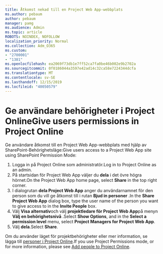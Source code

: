 ```yaml
---
title: Åtkomst nekad till en Project Web App-webbplats
ms.author: pebaum
author: pebaum
manager: pamg
ms.audience: Admin
ms.topic: article
ROBOTS: NOINDEX, NOFOLLOW
localization_priority: Normal
ms.collection: Adm_O365
ms.custom:
- "2700001"
- "1381"
ms.openlocfilehash: ea2069f73db1e7ff52ca7fa0be46b002e9b2702a
ms.sourcegitcommit: 0f0186044a3597e42ad14c32ca58e7224344dcfa
ms.translationtype: MT
ms.contentlocale: sv-SE
ms.lasthandoff: 12/15/2019
ms.locfileid: "40050579"
---
```

# <a name="give-users-permissions-in-project-online"></a><span data-ttu-id="86bd8-102">Ge användare behörigheter i Project Online</span><span class="sxs-lookup"><span data-stu-id="86bd8-102">Give users permissions in Project Online</span></span>

<span data-ttu-id="86bd8-103">Ge användare åtkomst till en Project Web App-webbplats med hjälp av SharePoint-Behörighetsläge:</span><span class="sxs-lookup"><span data-stu-id="86bd8-103">Give users access to a Project Web App site using SharePoint Permission Mode:</span></span>

1. <span data-ttu-id="86bd8-104">Logga in på Project Online som administratör.</span><span class="sxs-lookup"><span data-stu-id="86bd8-104">Log in to Project Online as an admin.</span></span>
2. <span data-ttu-id="86bd8-105">På startsidan för Project Web App väljer du **dela** i det övre högra hörnet.</span><span class="sxs-lookup"><span data-stu-id="86bd8-105">On the Project Web App home page, select **Share** in the top right corner.</span></span>
3. <span data-ttu-id="86bd8-106">I dialogrutan **dela Project Web App** anger du användarnamnet för den person som du vill ge åtkomst till i rutan **Bjud in personer** .</span><span class="sxs-lookup"><span data-stu-id="86bd8-106">In the **Share Project Web App** dialog box, type the user name of the person you want to give access to in the **Invite People** box.</span></span>
4. <span data-ttu-id="86bd8-107">Välj **Visa alternativ**och välj **projektledare för Project Web App**på menyn **Välj en behörighetsnivå** .</span><span class="sxs-lookup"><span data-stu-id="86bd8-107">Select **Show Options**, and in the **Select a permission level** menu, select **Project Managers for Project Web App**.</span></span>
5. <span data-ttu-id="86bd8-108">Välj **dela**.</span><span class="sxs-lookup"><span data-stu-id="86bd8-108">Select **Share**.</span></span>

<span data-ttu-id="86bd8-109">Om du använder läget för projektbehörigheter eller mer information, se lägga till [personer i Project Online](https://docs.microsoft.com/projectonline/step-2-add-people-to-project-online).</span><span class="sxs-lookup"><span data-stu-id="86bd8-109">If you use Project Permissions mode, or for more information, please see [Add people to Project Online](https://docs.microsoft.com/projectonline/step-2-add-people-to-project-online).</span></span>
